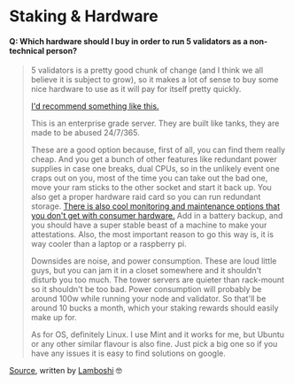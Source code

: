 # Staking & Hardware

#### Q: Which hardware should I buy in order to run 5 validators as a non-technical person?

> 5 validators is a pretty good chunk of change \(and I think we all believe it is subject to grow\), so it makes a lot of sense to buy some nice hardware to use as it will pay for itself pretty quickly.
>
> [I'd recommend something like this.](https://www.usedservers.com/hp-proliant-ml350p-g8-8x-2-5-server-build-to-order/)
>
> This is an enterprise grade server. They are built like tanks, they are made to be abused 24/7/365.
>
> These are a good option because, first of all, you can find them really cheap. And you get a bunch of other features like redundant power supplies in case one breaks, dual CPUs, so in the unlikely event one craps out on you, most of the time you can take out the bad one, move your ram sticks to the other socket and start it back up. You also get a proper hardware raid card so you can run redundant storage. [There is also cool monitoring and maintenance options that you don't get with consumer hardware.](https://en.wikipedia.org/wiki/HP_Integrated_Lights-Out) Add in a battery backup, and you should have a super stable beast of a machine to make your attestations. Also, the most important reason to go this way is, it is way cooler than a laptop or a raspberry pi.
>
> Downsides are noise, and power consumption. These are loud little guys, but you can jam it in a closet somewhere and it shouldn't disturb you too much. The tower servers are quieter than rack-mount so it shouldn't be too bad. Power consumption will probably be around 100w while running your node and validator. So that'll be around 10 bucks a month, which your staking rewards should easily make up for.
>
> As for OS, definitely Linux. I use Mint and it works for me, but Ubuntu or any other similar flavour is also fine. Just pick a big one so if you have any issues it is easy to find solutions on google.

[Source](https://old.reddit.com/r/ethstaker/comments/ge2qwx/looking_for_easy_suggestions_on_staking_hardware/fpl7zqn/), written by [Lamboshi](https://twitter.com/L_Nakaghini) 🤓

